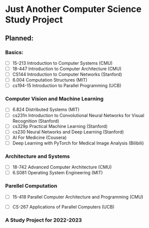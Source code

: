 # Just Another Computer Science Study Project

## Planned:
### Basics:
- [ ] 15-213 Introduction to Computer Systems (CMU)
- [ ] 18-447 Introduction to Computer Architecture (CMU)
- [ ] CS144 Introduction to Computer Networks (Stanford)
- [ ] 6.004 Computation Structures (MIT)
- [ ] cs194-15 Introduction to Parallel Programming (UCB)
### Computer Vision and Machine Learning
- [ ] 6.824 Distributed Systems (MIT)
- [ ] cs231n Introduction to Convolutional Neural Networks for Visual Recognition (Stanford)
- [ ] cs329p Practical Machine Learning (Stanford)
- [ ] cs230 Neural Networks and Deep Learning (Stanford)
- [ ] AI For Medicine (Cousera)
- [ ] Deep Learning with PyTorch for Medical Image Analysis (Bilibili)
### Architecture and Systems
- [ ] 18-742 Advanced Computer Architecture (CMU)
- [ ] 6.S081 Operating System Engineering (MIT)

### Parellel Computation

- [ ] 15-418 Parallel Computer Architecture and  Programming (CMU)
- [ ] CS-267 Applications of Parallel Computers (UCB)


### A Study Project for 2022-2023
